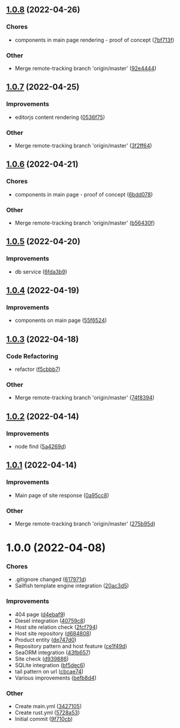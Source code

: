 ## [1.0.8](https://github.com/averichev/veruna/compare/v1.0.7...v1.0.8) (2022-04-26)

### Chores

- components in main page rendering - proof of concept ([7bf713f](https://github.com/averichev/veruna/commit/7bf713f41f3e93866935f8f5571de289903fe1c4))

### Other

- Merge remote-tracking branch 'origin/master' ([92e4444](https://github.com/averichev/veruna/commit/92e44448505b6171290e9e2f6f85287af1a3e553))

## [1.0.7](https://github.com/averichev/veruna/compare/v1.0.6...v1.0.7) (2022-04-25)

### Improvements

- editorjs content rendering ([0536f75](https://github.com/averichev/veruna/commit/0536f75af8539f25075d1470f89ff7950f022de5))

### Other

- Merge remote-tracking branch 'origin/master' ([3f2ff64](https://github.com/averichev/veruna/commit/3f2ff6471077c5f32bca0fb19dd6918f4ae702f5))

## [1.0.6](https://github.com/averichev/veruna/compare/v1.0.5...v1.0.6) (2022-04-21)

### Chores

- components in main page - proof of concept ([6bdd078](https://github.com/averichev/veruna/commit/6bdd0789213f435893fc7cd254d4b97541c2efb1))

### Other

- Merge remote-tracking branch 'origin/master' ([b56430f](https://github.com/averichev/veruna/commit/b56430f9b45cfc2932f11f82bb28ba7585821eb7))

## [1.0.5](https://github.com/averichev/veruna/compare/v1.0.4...v1.0.5) (2022-04-20)

### Improvements

- db service ([6fda3b9](https://github.com/averichev/veruna/commit/6fda3b919f8afee45961def8649d70f136b66c10))

## [1.0.4](https://github.com/averichev/veruna/compare/v1.0.3...v1.0.4) (2022-04-19)

### Improvements

- components on main page ([55f6524](https://github.com/averichev/veruna/commit/55f6524ef078ff80eb07e1e5b013b76f95bc6222))

## [1.0.3](https://github.com/averichev/veruna/compare/v1.0.2...v1.0.3) (2022-04-18)

### Code Refactoring

- refactor ([f5cbbb7](https://github.com/averichev/veruna/commit/f5cbbb7bcce56bacce7401272118d6511479a674))

### Other

- Merge remote-tracking branch 'origin/master' ([74f8394](https://github.com/averichev/veruna/commit/74f8394eec40ee707464843a77935b81a5d5aabd))

## [1.0.2](https://github.com/averichev/veruna/compare/v1.0.1...v1.0.2) (2022-04-14)

### Improvements

- node find ([5a4269d](https://github.com/averichev/veruna/commit/5a4269da651043d0ac9552ad8bd14af9a82621df))

## [1.0.1](https://github.com/averichev/veruna/compare/v1.0.0...v1.0.1) (2022-04-14)

### Improvements

- Main page of site response ([0a95cc8](https://github.com/averichev/veruna/commit/0a95cc8380575ddc996a85928f39b4683ef1acf7))

### Other

- Merge remote-tracking branch 'origin/master' ([275b95d](https://github.com/averichev/veruna/commit/275b95d1f884d6a39f8fb6eec925dbf4fb169fd0))

# 1.0.0 (2022-04-08)

### Chores

- .gitignore changed ([617971d](https://github.com/averichev/veruna/commit/617971db080ad077847ab3745d2e8984d0ed2ef6))
- Sailfish template engine integration ([20ac3d5](https://github.com/averichev/veruna/commit/20ac3d5a75b407de9557d5ca6db7fc15ccdb01b9))

### Improvements

- 404 page ([d4ebaf9](https://github.com/averichev/veruna/commit/d4ebaf9f086c6ca46e9a2c4c8a25e7c55b3e173f))
- Diesel integration ([40759c8](https://github.com/averichev/veruna/commit/40759c8801f64435fc2fb00aa7b4ee8e27550a29))
- Host site relation check ([2fcf794](https://github.com/averichev/veruna/commit/2fcf794d453002ab39079d6aa966b0aa24a1b700))
- Host site repository ([d684808](https://github.com/averichev/veruna/commit/d684808f506d26e383331c8002ae23acd553591e))
- Product entity ([de747d0](https://github.com/averichev/veruna/commit/de747d02c2ed3a18f4d0f573619d2d33c51e3c42))
- Repository pattern and host feature ([ce1f49d](https://github.com/averichev/veruna/commit/ce1f49d8146b49bd6c543afd843a48f8d5c74757))
- SeaORM integration ([43fb657](https://github.com/averichev/veruna/commit/43fb6570549cbaea1b72ab5378becf916e894d5a))
- Site check ([d939886](https://github.com/averichev/veruna/commit/d9398867bb0c4e4b94a85e1b90f97b37b0bd8886))
- SQLite integration ([bf5dec6](https://github.com/averichev/veruna/commit/bf5dec650b5c3339256e5610ed3632649b60b798))
- tail pattern on url ([cbcae74](https://github.com/averichev/veruna/commit/cbcae74cd99dbe07c5d13de546ebaf71661c62d4))
- Various improvements ([befb8d4](https://github.com/averichev/veruna/commit/befb8d489acc1d8ef0fe74fde49d8186f6830792))

### Other

- Create main.yml ([3427105](https://github.com/averichev/veruna/commit/3427105c922c511700752883dd0905b0cb745874))
- Create rust.yml ([5728a53](https://github.com/averichev/veruna/commit/5728a53da9710f43582f548ddb877fa94da7c9f8))
- Initial commit ([9f710cb](https://github.com/averichev/veruna/commit/9f710cb001be53441f68007780b8064ce9b57971))
